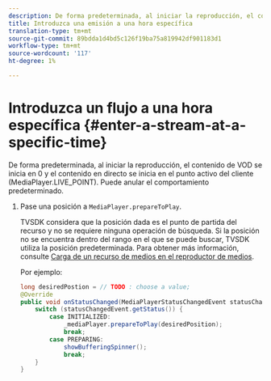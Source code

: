 ```yaml
---
description: De forma predeterminada, al iniciar la reproducción, el contenido de VOD se inicia en 0 y el contenido en directo se inicia en el punto activo del cliente (MediaPlayer.LIVE_POINT). Puede anular el comportamiento predeterminado.
title: Introduzca una emisión a una hora específica
translation-type: tm+mt
source-git-commit: 89bdda1d4bd5c126f19ba75a819942df901183d1
workflow-type: tm+mt
source-wordcount: '117'
ht-degree: 1%

---
```



# Introduzca un flujo a una hora específica {#enter-a-stream-at-a-specific-time}

De forma predeterminada, al iniciar la reproducción, el contenido de VOD se inicia en 0 y el contenido en directo se inicia en el punto activo del cliente (MediaPlayer.LIVE_POINT). Puede anular el comportamiento predeterminado.

1. Pase una posición a `MediaPlayer.prepareToPlay`.

   TVSDK considera que la posición dada es el punto de partida del recurso y no se requiere ninguna operación de búsqueda. Si la posición no se encuentra dentro del rango en el que se puede buscar, TVSDK utiliza la posición predeterminada. Para obtener más información, consulte [Carga de un recurso de medios en el reproductor de medios](../../../tvsdk-2.7-for-android/content-playback-options/mediaplayer-initialize-for-video/t-psdk-android-2.7-media-resource-load.md).

   Por ejemplo:

   ```java
   long desiredPostion = // TODO : choose a value; 
   @Override 
   public void onStatusChanged(MediaPlayerStatusChangedEvent statusChangedEvent) {   
       switch (statusChangedEvent.getStatus()) { 
           case INITIALIZED: 
               _mediaPlayer.prepareToPlay(desiredPosition); 
               break; 
           case PREPARING: 
               showBufferingSpinner(); 
               break; 
       } 
   }
   ```

